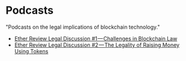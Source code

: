 # Podcasts
"Podcasts on the legal implications of blockchain technology."
 * [Ether Review Legal Discussion #1 — Challenges in Blockchain Law](https://etherreview.info/ether-review-legal-discussion-1-challenges-in-blockchain-law-b96c56b73de9)
 * [Ether Review Legal Discussion #2 — The Legality of Raising Money Using Tokens](https://etherreview.info/ether-review-legal-discussion-2-the-legality-of-raising-money-using-tokens-bcb8f3553af8)
